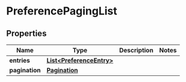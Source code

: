 
# PreferencePagingList

## Properties
Name | Type | Description | Notes
------------ | ------------- | ------------- | -------------
**entries** | [**List&lt;PreferenceEntry&gt;**](PreferenceEntry.md) |  | 
**pagination** | [**Pagination**](Pagination.md) |  | 



